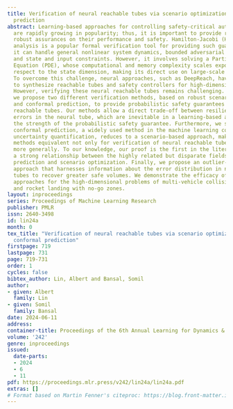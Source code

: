 ```yaml
---
title: Verification of neural reachable tubes via scenario optimization and conformal
  prediction
abstract: Learning-based approaches for controlling safety-critical autonomous systems
  are rapidly growing in popularity; thus, it is important to provide rigorous and
  robust assurances on their performance and safety. Hamilton-Jacobi (HJ) reachability
  analysis is a popular formal verification tool for providing such guarantees, since
  it can handle general nonlinear system dynamics, bounded adversarial system disturbances,
  and state and input constraints. However, it involves solving a Partial Differential
  Equation (PDE), whose computational and memory complexity scales exponentially with
  respect to the state dimension, making its direct use on large-scale systems intractable.
  To overcome this challenge, neural approaches, such as DeepReach, have been used
  to synthesize reachable tubes and safety controllers for high-dimensional systems.
  However, verifying these neural reachable tubes remains challenging. In this work,
  we propose two different verification methods, based on robust scenario optimization
  and conformal prediction, to provide probabilistic safety guarantees for neural
  reachable tubes. Our methods allow a direct trade-off between resilience to outlier
  errors in the neural tube, which are inevitable in a learning-based approach, and
  the strength of the probabilistic safety guarantee. Furthermore, we show that split
  conformal prediction, a widely used method in the machine learning community for
  uncertainty quantification, reduces to a scenario-based approach, making the two
  methods equivalent not only for verification of neural reachable tubes but also
  more generally. To our knowledge, our proof is the first in the literature to show
  a strong relationship between the highly related but disparate fields of conformal
  prediction and scenario optimization. Finally, we propose an outlier-adjusted verification
  approach that harnesses information about the error distribution in neural reachable
  tubes to recover greater safe volumes. We demonstrate the efficacy of the proposed
  approaches for the high-dimensional problems of multi-vehicle collision avoidance
  and rocket landing with no-go zones.
layout: inproceedings
series: Proceedings of Machine Learning Research
publisher: PMLR
issn: 2640-3498
id: lin24a
month: 0
tex_title: "Verification of neural reachable tubes via scenario optimization and
  conformal prediction"
firstpage: 719
lastpage: 731
page: 719-731
order: 1
cycles: false
bibtex_author: Lin, Albert and Bansal, Somil
author:
- given: Albert
  family: Lin
- given: Somil
  family: Bansal
date: 2024-06-11
address:
container-title: Proceedings of the 6th Annual Learning for Dynamics & Control Conference
volume: '242'
genre: inproceedings
issued:
  date-parts:
  - 2024
  - 6
  - 11
pdf: https://proceedings.mlr.press/v242/lin24a/lin24a.pdf
extras: []
# Format based on Martin Fenner's citeproc: https://blog.front-matter.io/posts/citeproc-yaml-for-bibliographies/
---
```

